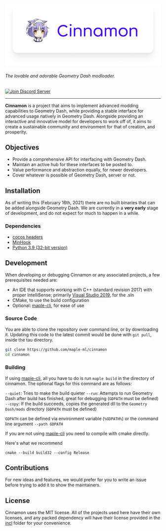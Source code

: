<div align="center">
	<img src="https://github.com/maple-ml/cinnamon/blob/master/assets/banner-main.png?raw=true">
</div>

###### The lovable and adorable Geometry Dash modloader.

<div>
    <a href="https://discord.gg/jHWE33TkJb"><img src="https://canary.discordapp.com/api/guilds/810630217605054474/widget.png?style=shield" alt="Join Discord Server"/></a>
</div>

----

**Cinnamon** is a project that aims to implement advanced modding capabilities to Geometry Dash, while providing a stable interface for advanced usage natively in Geometry Dash. Alongside providing an interactive and innovative model for developers to work off of, it aims to create a sustainable community and environment for that of creation, and prosperity.

## Objectives
* Provide a comprehensive API for interfacing with Geometry Dash.
* Maintain an active hub for these interfaces to be posted to.
* Value performance and abstraction equally, for newer developers.
* Cover whatever is possible of Geometry Dash, server or not.

## Installation
As of writing this (February 16th, 2021) there are no built binaries that can be added alongside Geometry Dash. We are currently in a **very early** stage of development, and do not expect for much to happen in a while.

### Dependencies
* [cocos headers](https://github.com/HJfod/cocos-headers)
* [MinHook](https://github.com/TsudaKageyu/minhook/)
* [Python 3.9 (32-bit version)](https://www.python.org/downloads/)

## Development
When developing or debugging Cinnamon or any associated projects, a few prerequisites needed are:
* An IDE that supports working with C++ (standard revision 2017) with proper IntelliSense; primarily [Visual Studio 2019](https://visualstudio.microsoft.com/vs/), for the .sln
* CMake, to use the build configuration
* Optional: [maple-cli](https://github.com/maple-ml/cli), for ease of use 

### Source Code
You are able to clone the repository over command line, or by downloading it. Updating this code to the latest commit would be done with `git pull`, inside the tau directory.
```sh
git clone https://github.com/maple-ml/cinnamon
cd cinnamon
```

### Building
If using [maple-cli](https://github.com/maple-ml/cli), all you have to do is run `maple build` in the directory of cinnamon. The optional flags for this command are as follows:

`--quiet`: Tries to make the build quieter
`--run`: Attempts to run Geometry Dash after build has finished, great for debugging (`GDPATH` must be defined)
`--copy`: If the build succeeds, copies the generated dll to the `Geometry Dash/mods` directory (`GDPATH` must be defined)

`GDPATH` can be defined via environment variable (`%GDPATH%`) or the command line argument `--path GDPATH`

If you are not using [maple-cli](https://github.com/maple-ml/cli) you need to compile with cmake directly.

Here's what we recommend
```
cmake --build build32 --config Release
```

## Contributions

For new ideas and features, we would prefer for you to write an issue before trying to add it to show the maintainers.

## License
Cinnamon uses the MIT license. All of the projects used here have their own licenses, and any packed dependency will have their license provided in the [incl](https://github.com/maple-ml/cinnamon/tree/master/incl) folder for your convenience.
